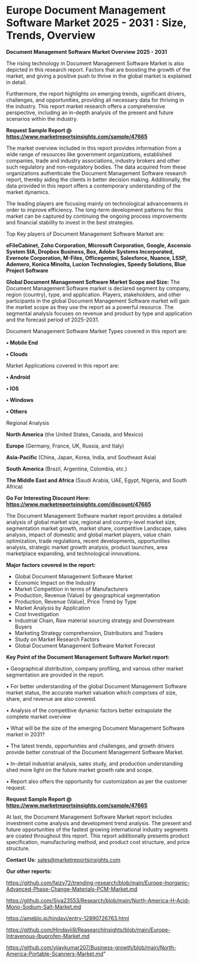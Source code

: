 # Europe Document Management Software Market 2025 - 2031 : Size, Trends, Overview

<Strong> Document Management Software Market Overview 2025 - 2031</strong>

The rising technology in Document Management Software Market is also depicted in this research report. Factors that are boosting the growth of the market, and giving a positive push to thrive in the global market is explained in detail.

Furthermore, the report highlights on emerging trends, significant drivers, challenges, and opportunities, providing all necessary data for thriving in the industry. This report market research offers a comprehensive perspective, including an in-depth analysis of the present and future scenarios within the industry.

<strong>Request Sample Report @ <a href=https://www.marketreportsinsights.com/sample/47665>https://www.marketreportsinsights.com/sample/47665</a></strong>

The market overview included in this report provides information from a wide range of resources like government organizations, established companies, trade and industry associations, industry brokers and other such regulatory and non-regulatory bodies. The data acquired from these organizations authenticate the Document Management Software research report, thereby aiding the clients in better decision making. Additionally, the data provided in this report offers a contemporary understanding of the market dynamics.

The leading players are focusing mainly on technological advancements in order to improve efficiency. The long-term development patterns for this market can be captured by continuing the ongoing process improvements and financial stability to invest in the best strategies.

Top Key players of Document Management Software Market are:

<strong>eFileCabinet, Zoho Corporation, Microsoft Corporation, Google, Ascensio System SIA, Dropbox Business, Box, Adobe Systems Incorporated, Evernote Corporation, M-Files, Officegemini, Salesforce, Nuance, LSSP, Ademero, Konica Minolta, Lucion Technologies, Speedy Solutions, Blue Project Software</strong>

<strong><b>Global Document Management Software Market Scope and Size:</b></strong>
The Document Management Software market is declared segment by company, region (country), type, and application. Players, stakeholders, and other participants in the global Document Management Software market will gain the market scope as they use the report as a powerful resource. The segmental analysis focuses on revenue and product by type and application and the forecast period of 2025-2031.

Document Management Software Market Types covered in this report are:

<strong>•  Mobile End

•  Clouds</strong>

Market Applications covered in this report are:

<strong>•  Android

•  IOS

•  Windows

•  Others</strong> 

Regional Analysis

<strong>North America</strong> (the United States, Canada, and Mexico)

<strong>Europe</strong> (Germany, France, UK, Russia, and Italy)

<strong>Asia-Pacific</strong> (China, Japan, Korea, India, and Southeast Asia)

<strong>South America</strong> (Brazil, Argentina, Colombia, etc.)

<strong>The Middle East and Africa</strong> (Saudi Arabia, UAE, Egypt, Nigeria, and South Africa)

<strong>Go For Interesting Discount Here: <a href=https://www.marketreportsinsights.com/discount/47665>https://www.marketreportsinsights.com/discount/47665</a></strong>

The Document Management Software market report provides a detailed analysis of global market size, regional and country-level market size, segmentation market growth, market share, competitive Landscape, sales analysis, impact of domestic and global market players, value chain optimization, trade regulations, recent developments, opportunities analysis, strategic market growth analysis, product launches, area marketplace expanding, and technological innovations.

<strong><b>Major factors covered in the report:</b></strong>
<ul>
  <li>Global Document Management Software Market </li>
  <li>Economic Impact on the Industry</li>
  <li>Market Competition in terms of Manufacturers</li>
  <li>Production, Revenue (Value) by geographical segmentation</li>
  <li>Production, Revenue (Value), Price Trend by Type</li>
  <li>Market Analysis by Application</li>
  <li>Cost Investigation</li>
  <li>Industrial Chain, Raw material sourcing strategy and Downstream Buyers</li>
  <li>Marketing Strategy comprehension, Distributors and Traders</li>
  <li>Study on Market Research Factors</li>
  <li>Global Document Management Software Market Forecast</li>
</ul>

<strong><b>Key Point of the Document Management Software Market report:</b></strong>

• Geographical distribution, company profiling, and various other market segmentation are provided in the report.

• For better understanding of the global Document Management Software market status, the accurate market valuation which comprises of size, share, and revenue are also covered.

• Analysis of the competitive dynamic factors better extrapolate the complete market overview

• What will be the size of the emerging Document Management Software market in 2031?

• The latest trends, opportunities and challenges, and growth drivers provide better construal of the Document Management Software Market.

• In-detail industrial analysis, sales study, and production understanding shed more light on the future market growth rate and scope.

• Report also offers the opportunity for customization as per the customer request.

<strong>Request Sample Report @ <a href=https://www.marketreportsinsights.com/sample/47665>https://www.marketreportsinsights.com/sample/47665</a></strong>

At last, the Document Management Software Market report includes investment come analysis and development trend analysis. The present and future opportunities of the fastest growing international industry segments are coated throughout this report. This report additionally presents product specification, manufacturing method, and product cost structure, and price structure.

<strong>Contact Us:</strong>
sales@marketreportsinsights.com

<strong>Our other reports:</strong>

<a href=https://github.com/faizy72/trending-research/blob/main/Europe-Inorganic-Advanced-Phase-Change-Materials-PCM-Market.md>https://github.com/faizy72/trending-research/blob/main/Europe-Inorganic-Advanced-Phase-Change-Materials-PCM-Market.md</a>

<a href=https://github.com/Siya23553/Research/blob/main/North-America-H-Acid-Mono-Sodium-Salt-Market.md>https://github.com/Siya23553/Research/blob/main/North-America-H-Acid-Mono-Sodium-Salt-Market.md</a>

<a href=https://ameblo.jp/hindavi/entry-12890726763.html>https://ameblo.jp/hindavi/entry-12890726763.html</a>

<a href=https://github.com/Hindavii9/ReasearchInsights/blob/main/Europe-Intravenous-Ibuprofen-Market.md>https://github.com/Hindavii9/ReasearchInsights/blob/main/Europe-Intravenous-Ibuprofen-Market.md</a>

<a href=https://github.com/vijaykumar207/Business-growth/blob/main/North-America-Portable-Scanners-Market.md>https://github.com/vijaykumar207/Business-growth/blob/main/North-America-Portable-Scanners-Market.md</a>"
